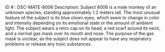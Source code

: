 ID # : DSC-MATE-8006
Description: Subject 8006 is a male monkey of an unknown species, standing approximately 1.2 meters tall. The most unusual feature of the subject is its blue clown eyes, which seem to change in color and intensity depending on its emotional state or the amount of ambient light. The subject wears a retro cap on its head, a red scarf around its neck, and a normal gas mask over its mouth and nose. The purpose of the gas mask is unclear, as the subject does not appear to have any respiratory problems or release any toxic substances.